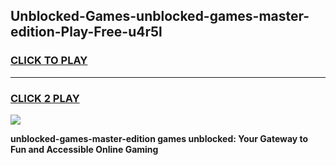 
## Unblocked-Games-unblocked-games-master-edition-Play-Free-u4r5l
<h3>
<a href="https://premium76.site?title=unblocked-games-master-edition&ref=18A1">CLICK TO PLAY</a></h3>
<hr>

<h3>
<a href="https://premium76.site?title=unblocked-games-master-edition&ref=18A1">CLICK 2 PLAY</a>
  
</h3>

<a href="https://premium76.site?title=unblocked-games-master-edition&ref=18A1"><img src="https://clearcache.store/games.png"></a>


**unblocked-games-master-edition games unblocked: Your Gateway to Fun and Accessible Online Gaming**
